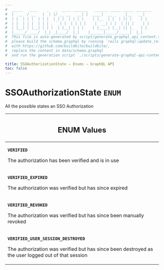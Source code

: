 ```yaml
---
#  _____   ____    _   _  ____ _______   ______ _____ _____ _______
#  |  __  / __   |  | |/ __ __   __| |  ____|  __ _   _|__   __|
#  | |  | | |  | | |  | | |  | | | |    | |__  | |  | || |    | |
#  | |  | | |  | | | . ` | |  | | | |    |  __| | |  | || |    | |
#  | |__| | |__| | | |  | |__| | | |    | |____| |__| || |_   | |
#  |_____/ ____/  |_| _|____/  |_|    |______|_____/_____|  |_|
#  This file is auto-generated by script/generate_graphql_api_content.sh,
#  please build the schema.graphql by running `rails graphql:update_reference_schema`
#  with https://github.com/buildkite/buildkite/,
#  replace the content in data/schema.graphql
#  and run the generation script `./scripts/generate-graphql-api-content.sh`.

title: SSOAuthorizationState – Enums – GraphQL API
toc: false
---
```


<!-- vale off -->
<h1 class="has-pills" data-algolia-exclude>
  SSOAuthorizationState
  <span class="pill pill--enum pill--normal-case pill--large"><code>ENUM</code></span>
</h1>
<!-- vale on -->

All the possible states an SSO Authorization

<table class="responsive-table responsive-table--single-column-rows">
  <thead>
    <th>
      <h2 data-algolia-exclude>ENUM Values</h2>
    </th>
  </thead>
  <tbody>
    <tr><td><p><strong><code>VERIFIED</code></strong></p><p>The authorization has been verified and is in use</p></td></tr><tr><td><p><strong><code>VERIFIED_EXPIRED</code></strong></p><p>The authorization was verified but has since expired</p></td></tr><tr><td><p><strong><code>VERIFIED_REVOKED</code></strong></p><p>The authorization was verified but has since been manually revoked</p></td></tr><tr><td><p><strong><code>VERIFIED_USER_SESSION_DESTROYED</code></strong></p><p>The authorization was verified but has since been destroyed as the user logged out of that session</p></td></tr>
  </tbody>
</table>
